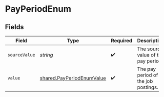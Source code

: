 # PayPeriodEnum


## Fields

| Field                                                                         | Type                                                                          | Required                                                                      | Description                                                                   | Example                                                                       |
| ----------------------------------------------------------------------------- | ----------------------------------------------------------------------------- | ----------------------------------------------------------------------------- | ----------------------------------------------------------------------------- | ----------------------------------------------------------------------------- |
| `sourceValue`                                                                 | *string*                                                                      | :heavy_check_mark:                                                            | The source value of the pay period.                                           | Hour                                                                          |
| `value`                                                                       | [shared.PayPeriodEnumValue](../../../sdk/models/shared/payperiodenumvalue.md) | :heavy_check_mark:                                                            | The pay period of the job postings.                                           | hour                                                                          |
